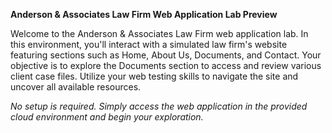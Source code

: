 **Anderson & Associates Law Firm Web Application Lab Preview**

Welcome to the Anderson & Associates Law Firm web application lab. In this environment, you'll interact with a simulated law firm's website featuring sections such as Home, About Us, Documents, and Contact. Your objective is to explore the Documents section to access and review various client case files. Utilize your web testing skills to navigate the site and uncover all available resources.

*No setup is required. Simply access the web application in the provided cloud environment and begin your exploration.*
